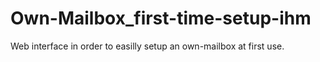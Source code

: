 # Own-Mailbox_first-time-setup-ihm
Web interface in order to easilly setup an own-mailbox at first use.
